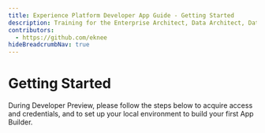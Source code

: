 ```yaml
---
title: Experience Platform Developer App Guide - Getting Started
description: Training for the Enterprise Architect, Data Architect, Data Engineer and general developer
contributors:
  - https://github.com/eknee
hideBreadcrumbNav: true
---
```


# Getting Started

During Developer Preview, please follow the steps below to acquire access and credentials, and to set up your local environment to build your first App Builder.